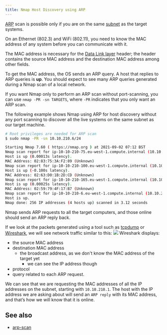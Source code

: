 ```yaml
---
title: Nmap Host Discovery using ARP
---
```


[ARP](private/networks/ARP.md) scan is possible only if you are on the same [subnet](private/networks/subnetworks.md) as the target systems.

On an Ethernet (802.3) and WiFi (802.11), you need to know the MAC address of any system before you can communicate with it.

The MAC address is necessary for the [Data Link layer](private/cybersec/networking/OSI%20Model#Layer%202:%20Data%20Link) header; the header contains the source MAC address and the destination MAC address among other fields.

To get the MAC address, the OS sends an ARP query. A host that replies to ARP queries is **up**. You should expect to see many ARP queries generated during a Nmap scan of a local network.

If you want Nmap only to perform an ARP scan without port-scanning, you can use `nmap -PR -sn TARGETS`, where `-PR` indicates that you only want an ARP scan.

The following example shows Nmap using ARP for host discovery without any port scanning to discover all the live systems on the same subnet as our target machine.

```sh
# Root privileges are needed for ARP scan
$ sudo nmap -PR -sn 10.10.210.6/24

Starting Nmap 7.60 ( https://nmap.org ) at 2021-09-02 07:12 BST
Nmap scan report for ip-10-10-210-75.eu-west-1.compute.internal (10.10.210.75)
Host is up (0.00013s latency).
MAC Address: 02:83:75:3A:F2:89 (Unknown)
Nmap scan report for ip-10-10-210-100.eu-west-1.compute.internal (10.10.210.100)
Host is up (-0.100s latency).
MAC Address: 02:63:D0:1B:2D:CD (Unknown)
Nmap scan report for ip-10-10-210-165.eu-west-1.compute.internal (10.10.210.165)
Host is up (0.00025s latency).
MAC Address: 02:59:79:4F:17:B7 (Unknown)
Nmap scan report for ip-10-10-210-6.eu-west-1.compute.internal (10.10.210.6)
Host is up.
Nmap done: 256 IP addresses (4 hosts up) scanned in 3.12 seconds
```

Nmap sends ARP requests to all the target computers, and those online should send an ARP reply back.

If we look at the packets generated using a tool such as [tcpdump](tcpdump) or [Wireshark](Wireshark), we will see network traffic similar to this:
![](https://tryhackme-images.s3.amazonaws.com/user-uploads/5f04259cf9bf5b57aed2c476/room-content/fc86462236edf4ee667f416b533c93fd.png)
Wireshark displays:

- the source MAC address
- destination MAC address
  - the broadcast address, as we don't know the MAC address of the target yet
    - we can see the IP address though
- protocol
- query related to each ARP request.

We can see that we are requesting the MAC addresses of all the IP addresses on the subnet, starting with `10.10.210.1`. The host with the IP address we are asking about will send an `ARP reply` with its MAC address, and that’s how we will know that it is online.

## See also

- [arp-scan](knowledge/offsec/tools/arp-scan.md)
